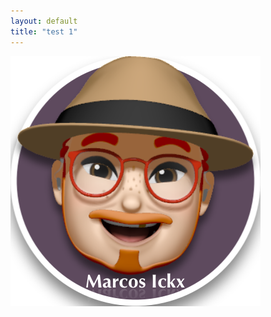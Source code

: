 ```yaml
---
layout: default
title: "test 1"
---
```


![bonjour][hello]

[HEllO]: Profile-twitter-MarcosIckx.png "Bonjourno"
